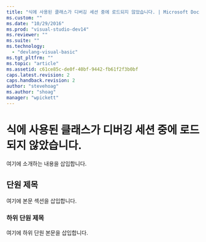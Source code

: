 ```yaml
---
title: "식에 사용된 클래스가 디버깅 세션 중에 로드되지 않았습니다. | Microsoft Docs"
ms.custom: ""
ms.date: "10/29/2016"
ms.prod: "visual-studio-dev14"
ms.reviewer: ""
ms.suite: ""
ms.technology: 
  - "devlang-visual-basic"
ms.tgt_pltfrm: ""
ms.topic: "article"
ms.assetid: c61ce85c-de0f-40bf-9442-fb61f2f3b0bf
caps.latest.revision: 2
caps.handback.revision: 2
author: "stevehoag"
ms.author: "shoag"
manager: "wpickett"
---
```

# 식에 사용된 클래스가 디버깅 세션 중에 로드되지 않았습니다.
여기에 소개하는 내용을 삽입합니다.  
  
## 단원 제목  
 여기에 본문 섹션을 삽입합니다.  
  
### 하위 단원 제목  
 여기에 하위 단원 본문을 삽입합니다.